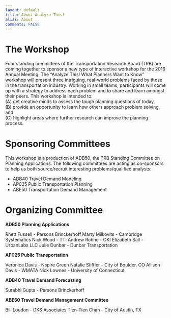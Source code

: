 ```yaml
---
layout: default
title: About Analyze This!
alias: About
comments: FALSE
---
```

# The Workshop

Four standing committees of the Transportation Research Board (TRB) are coming together
to sponsor a new type of interactive workshop for the 2016 Annual Meeting.  The “Analyze
This! What Planners Want to Know” workshop will present three intriguing,
real-world problems faced by those in the transportation industry.  Working in small teams,
participants will come up with a strategy to address each problem and to share and learn
amongst their peers.  This workshop is intended to:  
(A) get creative minds to assess the tough planning questions of today,  
(B) provide an opportunity to learn how others approach problem solving, and  
(C) highlight areas where further research can improve the planning process.

# Sponsoring Committees

This workshop is a production of ADB50, the TRB Standing Committee on Planning Applications. The following committees are acting as co-sponsors to help us both source/recruit interesting problems/qualified analysts:

* ADB40 Travel Demand Modeling
* AP025 Public Transportation Planning
* ABE50 Transportation Demand Management

# Organizing Committee

**ADB50 Planning Applications**

Rhett Fussell - Parsons Brinckerhoff
Marty Milkovits - Cambridge Systematics
Nick Wood - TTI
Andrew Rohne - OKI
Elizabeth Sall - UrbanLabs LLC
Julie Dunbar - Dunbar Transportation

**AP025 Public Transportation**

Veronica Davis - Nspire Green
Natalie Stiffler - City of Boulder, CO
Allison Davis - WMATA
Nick Lownes - University of Connecticut

**ADB40 Travel Demand Forecasting**

Surabhi Gupta - Parsons Brinckerhoff

**ABE50 Travel Demand Management Committee**

Bill Loudon - DKS Associates
Tien-Tien Chan - City of Austin, TX
